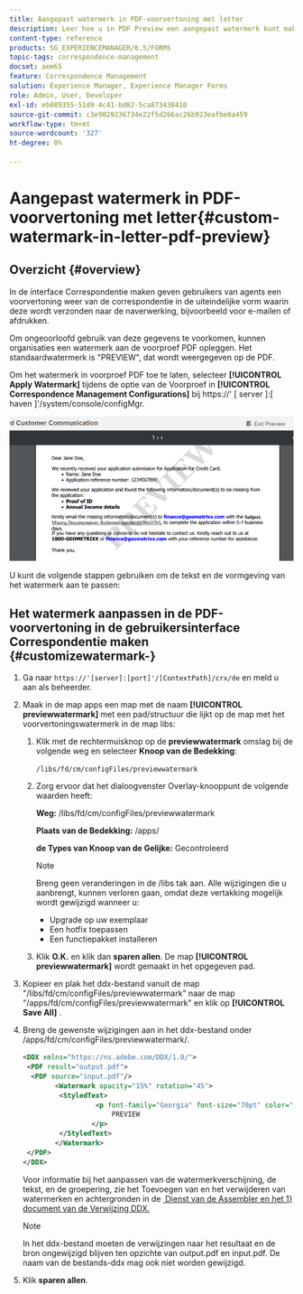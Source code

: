 ```yaml
---
title: Aangepast watermerk in PDF-voorvertoning met letter
description: Leer hoe u in PDF Preview een aangepast watermerk kunt maken.
content-type: reference
products: SG_EXPERIENCEMANAGER/6.5/FORMS
topic-tags: correspondence-management
docset: aem65
feature: Correspondence Management
solution: Experience Manager, Experience Manager Forms
role: Admin, User, Developer
exl-id: eb089355-51d9-4c41-bd82-5ca873438410
source-git-commit: c3e9029236734e22f5d266ac26b923eafbe0a459
workflow-type: tm+mt
source-wordcount: '327'
ht-degree: 0%

---
```


# Aangepast watermerk in PDF-voorvertoning met letter{#custom-watermark-in-letter-pdf-preview}

## Overzicht {#overview}

In de interface Correspondentie maken geven gebruikers van agents een voorvertoning weer van de correspondentie in de uiteindelijke vorm waarin deze wordt verzonden naar de naverwerking, bijvoorbeeld voor e-mailen of afdrukken.

Om ongeoorloofd gebruik van deze gegevens te voorkomen, kunnen organisaties een watermerk aan de voorproef PDF opleggen. Het standaardwatermerk is &quot;PREVIEW&quot;, dat wordt weergegeven op de PDF.

Om het watermerk in voorproef PDF toe te laten, selecteer **[!UICONTROL Apply Watermark]** tijdens de optie van de Voorproef in **[!UICONTROL Correspondence Management Configurations]** bij https://&#39; [ server ]:[ haven ]&#39;/system/console/configMgr.

![&#x200B; gebrek-watermerk &#x200B;](assets/default-watermark.png)

U kunt de volgende stappen gebruiken om de tekst en de vormgeving van het watermerk aan te passen:

## Het watermerk aanpassen in de PDF-voorvertoning in de gebruikersinterface Correspondentie maken {#customizewatermark-}

1. Ga naar `https://'[server]:[port]'/[ContextPath]/crx/de` en meld u aan als beheerder.
1. Maak in de map apps een map met de naam **[!UICONTROL previewwatermark]** met een pad/structuur die lijkt op de map met het voorvertoningswatermerk in de map libs:

   1. Klik met de rechtermuisknop op de **previewwatermark** omslag bij de volgende weg en selecteer **Knoop van de Bedekking**:

      `/libs/fd/cm/configFiles/previewwatermark`

   1. Zorg ervoor dat het dialoogvenster Overlay-knooppunt de volgende waarden heeft:

      **Weg:** /libs/fd/cm/configFiles/previewwatermark

      **Plaats van de Bedekking:** /apps/

      **de Types van Knoop van de Gelijke:** Gecontroleerd

      >[!NOTE]
      >
      >Breng geen veranderingen in de /libs tak aan. Alle wijzigingen die u aanbrengt, kunnen verloren gaan, omdat deze vertakking mogelijk wordt gewijzigd wanneer u:
      >
      >    
      >    
      >    * Upgrade op uw exemplaar
      >    * Een hotfix toepassen
      >    * Een functiepakket installeren
      >    
      >

   1. Klik **O.K.** en klik dan **sparen allen**. De map **[!UICONTROL previewwatermark]** wordt gemaakt in het opgegeven pad.

1. Kopieer en plak het ddx-bestand vanuit de map &quot;/libs/fd/cm/configFiles/previewwatermark&quot; naar de map &quot;/apps/fd/cm/configFiles/previewwatermark&quot; en klik op **[!UICONTROL Save All]** .
1. Breng de gewenste wijzigingen aan in het ddx-bestand onder /apps/fd/cm/configFiles/previewwatermark/.

   ```xml
   <DDX xmlns="https://ns.adobe.com/DDX/1.0/">
    <PDF result="output.pdf">
     <PDF source="input.pdf"/>
           <Watermark opacity="15%" rotation="45">
            <StyledText>
                     <p font-family="Georgia" font-size="70pt" color="black" font-weight="bold">
                         PREVIEW
                    </p>
            </StyledText>
           </Watermark>
    </PDF>
   </DDX>
   ```

   Voor informatie bij het aanpassen van de watermerkverschijning, de tekst, en de groepering, zie het Toevoegen van en het verwijderen van watermerken en achtergronden in de [&#x200B; Dienst van de Assembler en het 1&rbrace; document van de Verwijzing DDX.](https://help.adobe.com/en_US/livecycle/11.0/ddxRef.pdf)

   >[!NOTE]
   >
   >In het ddx-bestand moeten de verwijzingen naar het resultaat en de bron ongewijzigd blijven ten opzichte van output.pdf en input.pdf. De naam van de bestands-ddx mag ook niet worden gewijzigd.

1. Klik **sparen allen**.
